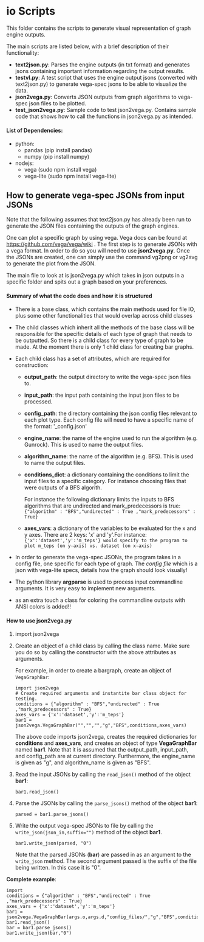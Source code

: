 # io Scripts

This folder contains the scripts to generate visual representation of graph engine outputs.

The main scripts are listed below, with a brief description of their functionality:

* **text2json.py**: Parses the engine outputs (in txt format) and generates jsons containing important information regarding the output results.
* **testvl.py**: A test script that uses the engine output jsons (converted with text2json.py) to generate vega-spec jsons to be able to visualize the data.
* **json2vega.py**: Converts JSON outputs from graph algorithms to vega-spec json files to be plotted.
* **test_json2vega.py**: Sample code to test json2vega.py. Contains sample code that shows how to call the functions in json2vega.py as intended.

#### List of Dependencies:
* python:
	* pandas (pip install pandas)
	* numpy (pip install numpy)
* nodejs:
	* vega (sudo npm install vega)
	* vega-lite (sudo npm install vega-lite)

## How to generate vega-spec JSONs from input JSONs
Note that the following assumes that text2json.py has already been run to generate the JSON files containing the outputs of the graph engines.

One can plot a specific graph by using vega. Vega docs can be found at https://github.com/vega/vega/wiki .
The first step is to generate JSONs with a vega format. In order to do so you will need to use **json2vega.py**. Once the JSONs are created, one can simply use the command vg2png or vg2svg to generate the plot from the JSON.

The main file to look at is json2vega.py which takes in json outputs in a specific folder and spits out a graph based on your preferences.

#### Summary of what the code does and how it is structured

* There is a base class, which contains the main methods used for file IO, plus some other functionalities that would overlap across child classes
* The child classes which inherit all the methods of the base class will be responsible for the specific details of each type of graph that needs to be outputted. So there is a child class for every type of graph to be made. At the moment there is only 1 child class for creating bar graphs.
* Each child class has a set of attributes, which are required for construction:
    * **output_path**: the output directory to write the vega-spec json files to.
    * **input_path**: the input path containing the input json files to be processed.
    * **config_path**: the directory containing the json config files relevant to each plot type.
        Each config file will need to have a specific name of the format: '<plot type>\_config.json'
    * **engine_name**: the name of the engine used to run the algorithm (e.g. Gunrock). This is used to name the output files.
    * **algorithm_name**: the name of the algorithm (e.g. BFS). This is used to name the output files.
    * **conditions_dict**: a dictionary containing the conditions to limit the input files to a specific category. For instance choosing files that were outputs of a BFS algorith.

        For instance the following dictionary limits the inputs to BFS algorithms that are undirected and mark_predecessors is true:
        `{"algorithm" : "BFS","undirected" : True ,"mark_predecessors" : True}`
    * **axes_vars**: a dictionary of the variables to be evaluated for the x and y axes. There are 2 keys: 'x' and 'y'.For instance:
    `{'x':'dataset','y':'m_teps'} would specify to the program to plot m_teps (on y-axis) vs. dataset (on x-axis)`

* In order to generate the vega-spec JSONs, the program takes in a config file, one specific for each type of graph. The _config file_ which is  a json with vega-lite specs, details how the graph should look visually!
* The python library **argparse** is used to process input commandline arguments. It is very easy to implement new arguments.
* as an extra touch  a class for coloring the commandline outputs with ANSI colors is added!!

#### How to use json2vega.py
1. import json2vega
2. Create an object of a child class by calling the class name. Make sure you do so by calling the constructor with the above attributes as arguments.

    For example, in order to create a bargraph, create an object of `VegaGraphBar`:
    ```
    import json2vega
    # Create required arguments and instantite bar class object for testing.
    conditions = {"algorithm" : "BFS","undirected" : True ,"mark_predecessors" : True}
    axes_vars = {'x':'dataset','y':'m_teps'}
    bar1 = json2vega.VegaGraphBar("","","","g","BFS",conditions,axes_vars)
    ```

    The above code imports json2vega, creates the required dictionaries for **conditions** and **axes_vars**, and creates an object of type **VegaGraphBar** named **bar1**.
    Note that it is assumed that the output_path, input_path, and config_path are at current directory.
    Furthermore, the engine_name is given as "g", and algorithm_name is given as "BFS".

3. Read the input JSONs by calling the `read_json()` method of the object **bar1**:

    ```
    bar1.read_json()
    ```

4. Parse the JSONs by calling the `parse_jsons()` method of the object **bar1**:

    ```
    parsed = bar1.parse_jsons()
    ```

5. Write the output vega-spec JSONs to file by calling the `write_json(json_in,suffix="")` method of the object **bar1**.

    ```
    bar1.write_json(parsed, "0")
    ```

    Note that the parsed JSONs (**bar**) are passed in as an argument to the `write_json` method. The second argument passed is the suffix of the file being written. In this case it is "0".

**Complete example**:
```
import
conditions = {"algorithm" : "BFS","undirected" : True ,"mark_predecessors" : True}
axes_vars = {'x':'dataset','y':'m_teps'}
bar1 = json2vega.VegaGraphBar(args.o,args.d,"config_files/","g","BFS",conditions,axes_vars)
bar1.read_json()
bar = bar1.parse_jsons()
bar1.write_json(bar,"0")
```

